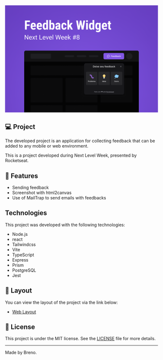 <p align="center">
  <img alt="Next Level Week #8" src=".github/logo.png" />
</p>

## 💻 Project

The developed project is an application for collecting feedback that can be added to any mobile or web environment.

This is a project developed during Next Level Week, presented by Rocketseat.

## 🎯 Features

- Sending feedback
- Screenshot with html2canvas
- Use of MailTrap to send emails with feedbacks

##    Technologies

This project was developed with the following technologies:

- Node.js
- react
- Tailwindcss
- Vite
- TypeScript
- Express
- Prism
- PostgreSQL
- Jest

## 🔖 Layout

You can view the layout of the project via the link below:

- [Web Layout](https://www.figma.com/community/file/1102912516166573468/Feedback-Widget)

## 📝 License

This project is under the MIT license. See the [LICENSE](LICENSE.md) file for more details.

----

Made by Breno.

